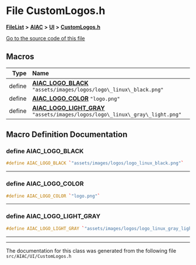 

# File CustomLogos.h



[**FileList**](files.md) **>** [**AIAC**](dir_21da83368f7816722f2b707a7b03c84f.md) **>** [**UI**](dir_1ecaf06ce723c740944fb523b6bd2c55.md) **>** [**CustomLogos.h**](CustomLogos_8h.md)

[Go to the source code of this file](CustomLogos_8h_source.md)



































































## Macros

| Type | Name |
| ---: | :--- |
| define  | [**AIAC\_LOGO\_BLACK**](CustomLogos_8h.md#define-aiac_logo_black)  `"assets/images/logos/logo\_linux\_black.png"`<br> |
| define  | [**AIAC\_LOGO\_COLOR**](CustomLogos_8h.md#define-aiac_logo_color)  `"logo.png"`<br> |
| define  | [**AIAC\_LOGO\_LIGHT\_GRAY**](CustomLogos_8h.md#define-aiac_logo_light_gray)  `"assets/images/logos/logo\_linux\_gray\_light.png"`<br> |

## Macro Definition Documentation





### define AIAC\_LOGO\_BLACK 

```C++
#define AIAC_LOGO_BLACK `"assets/images/logos/logo_linux_black.png"`
```




<hr>



### define AIAC\_LOGO\_COLOR 

```C++
#define AIAC_LOGO_COLOR `"logo.png"`
```




<hr>



### define AIAC\_LOGO\_LIGHT\_GRAY 

```C++
#define AIAC_LOGO_LIGHT_GRAY `"assets/images/logos/logo_linux_gray_light.png"`
```




<hr>

------------------------------
The documentation for this class was generated from the following file `src/AIAC/UI/CustomLogos.h`

